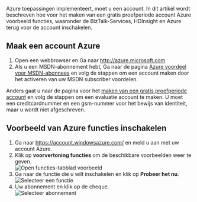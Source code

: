 Azure toepassingen implementeert, moet u een account. In dit artikel wordt beschreven hoe voor het maken van een gratis proefperiode account Azure voorbeeld functies, waaronder de BizTalk-Services, HDInsight en Azure terug voor de account inschakelen.

## <a name="create-an-azure-account"></a>Maak een account Azure

1.  Open een webbrowser en Ga naar <http://azure.microsoft.com>
2.  Als u een MSDN-abonnement hebt, Ga naar de pagina [Azure voordeel voor MSDN-abonnees](https://azure.microsoft.com/pricing/member-offers/msdn-benefits-details/) en volg de stappen om een account maken door het activeren van uw MSDN subscriber voordelen.

   Anders gaat u naar de pagina voor het [maken van een gratis proefperiode account](https://azure.microsoft.com/pricing/free-trial/) en volg de stappen om een evaluatie account te maken. U moet een creditcardnummer en een gsm-nummer voor het bewijs van identiteit, maar u wordt niet afgeschreven.

## <a name="enable-azure-preview-features"></a>Voorbeeld van Azure functies inschakelen

1.  Ga naar <https://account.windowsazure.com/> en meld u aan met uw account Azure.
2.  Klik op **voorvertoning functies** om de beschikbare voorbeelden weer te geven.<br />
    ![Open functies-tabblad voorbeeld][1]
3.  Ga naar de functie die u wilt inschakelen en klik op **Probeer het nu**.<br />
    ![Selecteer een functie][2]
4.  Uw abonnement en klik op de cheque.<br />
    ![Selecteer abonnement][3]

[1]: ./media/create-an-azure-account/antares-iaas-preview-01.png
[2]: ./media/create-an-azure-account/antares-iaas-preview-05.png
[3]: ./media/create-an-azure-account/antares-iaas-preview-06.png
